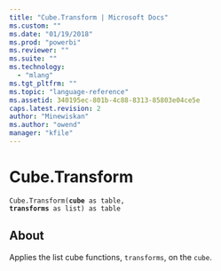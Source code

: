 ```yaml
---
title: "Cube.Transform | Microsoft Docs"
ms.custom: ""
ms.date: "01/19/2018"
ms.prod: "powerbi"
ms.reviewer: ""
ms.suite: ""
ms.technology: 
  - "mlang"
ms.tgt_pltfrm: ""
ms.topic: "language-reference"
ms.assetid: 340195ec-801b-4c88-8313-85803e04ce5e
caps.latest.revision: 2
author: "Minewiskan"
ms.author: "owend"
manager: "kfile"
---
```

# Cube.Transform
<code>Cube.Transform(**cube** as table, **transforms** as list) as table</code>

## About
Applies the list cube functions, <code>transforms</code>, on the <code>cube</code>.

